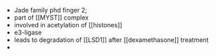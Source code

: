 - Jade family phd finger 2; 
- part of [[MYST]] complex
- involved in acetylation of [[histones]]
- e3-ligase 
- leads to degradation of [[LSD1]] after [[dexamethasone]] treatment 
- 